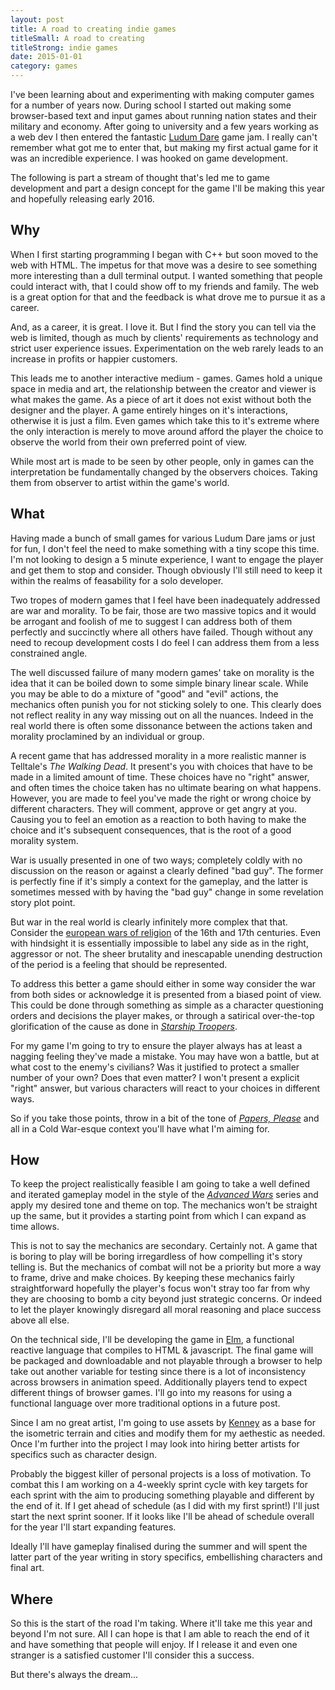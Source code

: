 ```yaml
---
layout: post
title: A road to creating indie games
titleSmall: A road to creating
titleStrong: indie games
date: 2015-01-01
category: games
---
```


I've been learning about and experimenting with making computer games for a number of years now. During school I started out making some browser-based text and input games about running nation states and their military and economy. After going to university and a few years working as a web dev I then entered the fantastic [Ludum Dare](http://ludumdare.com) game jam. I really can't remember what got me to enter that, but making my first actual game for it was an incredible experience. I was hooked on game development.

The following is part a stream of thought that's led me to game development and part a design concept for the game I'll be making this year and hopefully releasing early 2016.

## Why

When I first starting programming I began with C++ but soon moved to the web with HTML. The impetus for that move was a desire to see something more interesting than a dull terminal output. I wanted something that people could interact with, that I could show off to my friends and family. The web is a great option for that and the feedback is what drove me to pursue it as a career.

And, as a career, it is great. I love it. But I find the story you can tell via the web is limited, though as much by clients' requirements as technology and strict user experience issues. Experimentation on the web rarely leads to an increase in profits or happier customers.

This leads me to another interactive medium - games. Games hold a unique space in media and art, the relationship between the creator and viewer is what makes the game. As a piece of art it does not exist without both the designer and the player. A game entirely hinges on it's interactions, otherwise it is just a film. Even games which take this to it's extreme where the only interaction is merely to move around afford the player the choice to observe the world from their own preferred point of view.

While most art is made to be seen by other people, only in games can the interpretation be fundamentally changed by the observers choices. Taking them from observer to artist within the game's world.

## What

Having made a bunch of small games for various Ludum Dare jams or just for fun, I don't feel the need to make something with a tiny scope this time. I'm not looking to design a 5 minute experience, I want to engage the player and get them to stop and consider. Though obviously I'll still need to keep it within the realms of feasability for a solo developer.

Two tropes of modern games that I feel have been inadequately addressed are war and morality. To be fair, those are two massive topics and it would be arrogant and foolish of me to suggest I can address both of them perfectly and succinctly where all others have failed. Though without any need to recoup development costs I do feel I can address them from a less constrained angle.

The well discussed failure of many modern games' take on morality is the idea that it can be boiled down to some simple binary linear scale. While you may be able to do a mixture of "good" and "evil" actions, the mechanics often punish you for not sticking solely to one. This clearly does not reflect reality in any way missing out on all the nuances. Indeed in the real world there is often some dissonance between the actions taken and morality proclamined by an individual or group.

A recent game that has addressed morality in a more realistic manner is Telltale's _The Walking Dead_. It present's you with choices that have to be made in a limited amount of time. These choices have no "right" answer, and often times the choice taken has no ultimate bearing on what happens. However, you are made to feel you've made the right or wrong choice by different characters. They will comment, approve or get angry at you. Causing you to feel an emotion as a reaction to both having to make the choice and it's subsequent consequences, that is the root of a good morality system.

War is usually presented in one of two ways; completely coldly with no discussion on the reason or against a clearly defined "bad guy". The former is perfectly fine if it's simply a context for the gameplay, and the latter is sometimes messed with by having the "bad guy" change in some revelation story plot point.

But war in the real world is clearly infinitely more complex that that. Consider the [european wars of religion](http://en.wikipedia.org/wiki/European_wars_of_religion) of the 16th and 17th centuries. Even with hindsight it is essentially impossible to label any side as in the right, aggressor or not. The sheer brutality and inescapable unending destruction of the period is a feeling that should be represented.

To address this better a game should either in some way consider the war from both sides or acknowledge it is presented from a biased point of view. This could be done through something as simple as a character questioning orders and decisions the player makes, or through a satirical over-the-top glorification of the cause as done in _[Starship Troopers](http://www.imdb.com/title/tt0120201/)_.

For my game I'm going to try to ensure the player always has at least a nagging feeling they've made a mistake. You may have won a battle, but at what cost to the enemy's civilians? Was it justified to protect a smaller number of your own? Does that even matter? I won't present a explicit "right" answer, but various characters will react to your choices in different ways.

So if you take those points, throw in a bit of the tone of _[Papers, Please](http://papersplea.se/)_ and all in a Cold War-esque context you'll have what I'm aiming for.

## How

To keep the project realistically feasible I am going to take a well defined and iterated gameplay model in the style of the _[Advanced Wars](http://en.wikipedia.org/wiki/Advance_Wars)_ series and apply my desired tone and theme on top. The mechanics won't be straight up the same, but it provides a starting point from which I can expand as time allows.

This is not to say the mechanics are secondary. Certainly not. A game that is boring to play will be boring irregardless of how compelling it's story telling is. But the mechanics of combat will not be a priority but more a way to frame, drive and make choices. By keeping these mechanics fairly straightforward hopefully the player's focus won't stray too far from why they are choosing to bomb a city beyond just strategic concerns. Or indeed to let the player knowingly disregard all moral reasoning and place success above all else.

On the technical side, I'll be developing the game in [Elm](http://elm-lang.org/), a functional reactive language that compiles to HTML & javascript. The final game will be packaged and downloadable and not playable through a browser to help take out another variable for testing since there is a lot of inconsistency across browsers in animation speed. Additionally players tend to expect different things of browser games. I'll go into my reasons for using a functional language over more traditional options in a future post.

Since I am no great artist, I'm going to use assets by [Kenney](http://kenney.nl/assets) as a base for the isometric terrain and cities and modify them for my aethestic as needed. Once I'm further into the project I may look into hiring better artists for specifics such as character design.

Probably the biggest killer of personal projects is a loss of motivation. To combat this I am working on a 4-weekly sprint cycle with key targets for each sprint with the aim to producing something playable and different by the end of it. If I get ahead of schedule (as I did with my first sprint!) I'll just start the next sprint sooner. If it looks like I'll be ahead of schedule overall for the year I'll start expanding features.

Ideally I'll have gameplay finalised during the summer and will spent the latter part of the year writing in story specifics, embellishing characters and final art.

## Where

So this is the start of the road I'm taking. Where it'll take me this year and beyond I'm not sure. All I can hope is that I am able to reach the end of it and have something that people will enjoy. If I release it and even one stranger is a satisfied customer I'll consider this a success.

But there's always the dream...